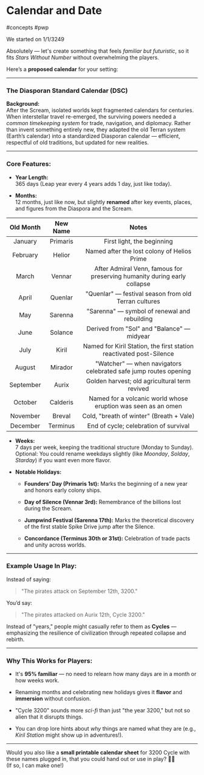 # Calendar and Date
#concepts #pwp 

We started on 1/1/3249

Absolutely — let's create something that feels _familiar but futuristic_, so it fits _Stars Without Number_ without overwhelming the players.

Here’s a **proposed calendar** for your setting:

---

### **The Diasporan Standard Calendar (DSC)**

**Background:**  
After the Scream, isolated worlds kept fragmented calendars for centuries. When interstellar travel re-emerged, the surviving powers needed a _common timekeeping system_ for trade, navigation, and diplomacy. Rather than invent something entirely new, they adapted the old Terran system (Earth’s calendar) into a standardized Diasporan calendar — efficient, respectful of old traditions, but updated for new realities.

---

### **Core Features:**

- **Year Length:**  
    365 days (Leap year every 4 years adds 1 day, just like today).
    
- **Months:**  
    12 months, just like now, but slightly **renamed** after key events, places, and figures from the Diaspora and the Scream.
    

|Old Month|New Name|Notes|
|:-:|:-:|:-:|
|January|Primaris|First light, the beginning|
|February|Helior|Named after the lost colony of Helios Prime|
|March|Vennar|After Admiral Venn, famous for preserving humanity during early collapse|
|April|Quenlar|"Quenlar" — festival season from old Terran cultures|
|May|Sarenna|"Sarenna" — symbol of renewal and rebuilding|
|June|Solance|Derived from "Sol" and "Balance" — midyear|
|July|Kiril|Named for Kiril Station, the first station reactivated post-Silence|
|August|Mirador|"Watcher" — when navigators celebrated safe jump routes opening|
|September|Aurix|Golden harvest; old agricultural term revived|
|October|Calderis|Named for a volcanic world whose eruption was seen as an omen|
|November|Breval|Cold, "breath of winter" (Breath + Vale)|
|December|Terminus|End of cycle; celebration of survival|

- **Weeks:**  
    7 days per week, keeping the traditional structure (Monday to Sunday).  
    Optional: You could rename weekdays slightly (like _Moonday_, _Solday_, _Starday_) if you want even more flavor.
    
- **Notable Holidays:**
    
    - **Founders’ Day (Primaris 1st):** Marks the beginning of a new year and honors early colony ships.
        
    - **Day of Silence (Vennar 3rd):** Remembrance of the billions lost during the Scream.
        
    - **Jumpwind Festival (Sarenna 17th):** Marks the theoretical discovery of the first stable Spike Drive jump after the Silence.
        
    - **Concordance (Terminus 30th or 31st):** Celebration of trade pacts and unity across worlds.
        

---

### **Example Usage In Play:**

Instead of saying:

> "The pirates attack on September 12th, 3200."

You’d say:

> "The pirates attacked on Aurix 12th, Cycle 3200."

Instead of "years," people might casually refer to them as **Cycles** — emphasizing the resilience of civilization through repeated collapse and rebirth.

---

### **Why This Works for Players:**

- It's **95% familiar** — no need to relearn how many days are in a month or how weeks work.
    
- Renaming months and celebrating new holidays gives it **flavor** and **immersion** without confusion.
    
- "Cycle 3200" sounds more _sci-fi_ than just "the year 3200," but not so alien that it disrupts things.
    
- You can drop lore hints about _why_ things are named what they are (e.g., _Kiril Station_ might show up in adventures!).
    

---

Would you also like a **small printable calendar sheet** for 3200 Cycle with these names plugged in, that you could hand out or use in play? 🎨📜  
(If so, I can make one!)